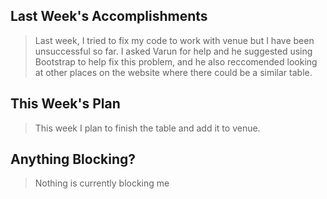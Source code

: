 <h2>Last Week's Accomplishments</h2>

<blockquote>
  <p>Last week, I tried to fix my code to work with venue but I have been unsuccessful so far. I asked Varun for help and he suggested using Bootstrap to help fix this problem, and he also reccomended looking at other places on the website where there could be a similar table. </p>
</blockquote>

<h2>This Week's Plan</h2>

<blockquote>
  <p>This week I plan to finish the table and add it to venue. </p>
</blockquote>

<h2>Anything Blocking?</h2>

<blockquote>
  <p>Nothing is currently blocking me </p>
</blockquote>

